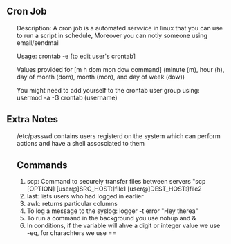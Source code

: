 <p>
<h2>Cron Job</h2>
<ul>Description: A cron job is a automated servvice in linux that you can use to run a script in schedule, Moreover you can notiy someone using email/sendmail</ul>
<ul>Usage: crontab -e  [to edit user's crontab]</ul>
<ul>Values provided for [m h  dom mon dow   command] (minute (m), hour (h), day of month (dom), month (mon), and day of week (dow))</ul>
<ul>You might need to add yourself to the crontab user group using: usermod -a -G crontab (username)</ul>
</p>

<p>
<h2>Extra Notes</h2>
<ol>/etc/passwd contains users registerd on the system which can perform actions and have a shell assosciated to them
</p>
<h2>Commands</h2>
<ol>
<li>scp: Command to securely transfer files between servers "scp [OPTION] [user@]SRC_HOST:]file1 [user@]DEST_HOST:]file2</li>
<li>last: lists users who had logged in earlier</li>
<li>awk: returns particular columns</li>
<li>To log a message to the syslog: logger -t error "Hey therea"</li>
<li>To run a command in the background you use nohup and &</li>
<li> In conditions, if the variable will ahve a digit or integer value we use -eq, for charachters we use == </li>
</ol>
